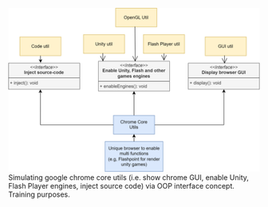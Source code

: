 ![Diagrama](./browser.drawio.svg) <br/>
Simulating google chrome core utils (i.e. show chrome GUI, enable Unity, Flash Player engines, inject source code) via OOP interface concept. Training purposes.
